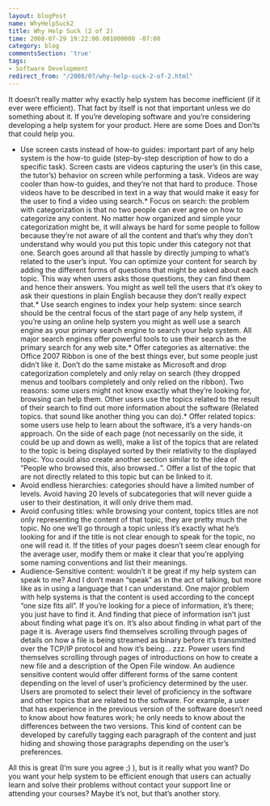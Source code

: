 ```yaml
---
layout: blogPost
name: WhyHelpSuck2
title: Why Help Suck (2 of 2)
time: 2008-07-29 19:22:00.001000000 -07:00
category: blog
commentsSection: 'true'
tags:
- Software Development
redirect_from: "/2008/07/why-help-suck-2-of-2.html"
---
```

It doesn’t really matter why exactly help system has become inefficient (if it ever were efficient). That fact by itself is not that important unless we do something about it. If you’re developing software and you’re considering developing a help system for your product. Here are some Does and Don’ts that could help you.

- Use screen casts instead of how-to guides: important part of any help system is the how-to guide (step-by-step description of how to do a specific task). Screen casts are videos capturing the user’s (in this case, the tutor’s) behavior on screen while performing a task. Videos are way cooler than how-to guides, and they’re not that hard to produce. Those videos have to be described in text in a way that would make it easy for the user to find a video using search.*   Focus on search: the problem with categorization is that no two people can ever agree on how to categorize any content. No matter how organized and simple your categorization might be, it will always be hard for some people to follow because they’re not aware of all the content and that’s why they don’t understand why would you put this topic under this category not that one. Search goes around all that hassle by directly jumping to what’s related to the user’s input. You can optimize your content for search by adding the different forms of questions that might be asked about each topic. This way when users asks those questions, they can find them and hence their answers. You might as well tell the users that it’s okey to ask their questions in plain English because they don’t really expect that.*   Use search engines to index your help system: since search should be the central focus of the start page of any help system, if you’re using an online help system you might as well use a search engine as your primary search engine to search your help system. All major search engines offer powerful tools to use their search as the primary search for any web site.*   Offer categories as alternative: the Office 2007 Ribbon is one of the best things ever, but some people just didn’t like it. Don’t do the same mistake as Microsoft and drop categorization completely and only relay on search (they dropped menus and toolbars completely and only relied on the ribbon). Two reasons: some users might not know exactly what they’re looking for, browsing can help them. Other users use the topics related to the result of their search to find out more information about the software (Related topics. that sound like another thing you can do).*   Offer related topics: some users use help to learn about the software, it’s a very hands-on approach. On the side of each page (not necessarily on the side, it could be up and down as well), make a list of the topics that are related to the topic is being displayed sorted by their relativity to the displayed topic. You could also create another section similar to the idea of “People who browsed this, also browsed..”. Offer a list of the topic that are not directly related to this topic but can be linked to it.
- Avoid endless hierarchies: categories should have a limited number of levels. Avoid having 20 levels of subcategories that will never guide a user to their destination, it will only drive them mad.
- Avoid confusing titles: while browsing your content, topics titles are not only representing the content of that topic, they are pretty much the topic. No one we’ll go through a topic unless it’s exactly what he’s looking for and if the title is not clear enough to speak for the topic, no one will read it. If the titles of your pages doesn’t seem clear enough for the average user, modify them or make it clear that you’re applying some naming conventions and list their meanings.
- Audience-Sensitive content: wouldn’t it be great if my help system can speak to me? And I don’t mean “speak” as in the act of talking, but more like as in using a language that I can understand. One major problem with help systems is that the content is used according to the concept “one size fits all”. If you’re looking for a piece of information, it’s there; you just have to find it. And finding that piece of information isn’t just about finding what page it’s on. It’s also about finding in what part of the page it is. Average users find themselves scrolling through pages of details on how a file is being streamed as binary before it’s transmitted over the TCP/IP protocol and how it’s being… zzz. Power users find themselves scrolling through pages of introductions on how to create a new file and a description of the Open File window. An audience sensitive content would offer different forms of the same content depending on the level of user’s proficiency determined by the user. Users are promoted to select their level of proficiency in the software and other topics that are related to the software. For example, a user that has experience in the previous version of the software doesn’t need to know about how features work; he only needs to know about the differences between the two versions. This kind of content can be developed by carefully tagging each paragraph of the content and just hiding and showing those paragraphs depending on the user’s preferences.  

All this is great (I’m sure you agree ;) ), but is it really what you want? Do you want your help system to be efficient enough that users can actually learn and solve their problems without contact your support line or attending your courses? Maybe it’s not, but that’s another story.
  